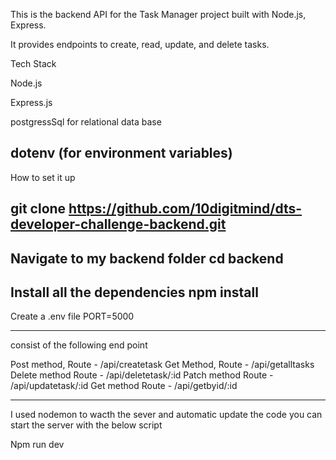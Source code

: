 This is the backend API for the Task Manager project built with Node.js, Express.

It provides endpoints to create, read, update, and delete tasks.


Tech Stack

Node.js

Express.js

postgressSql for relational data base 

dotenv (for environment variables)
---------------------------------------------------
How to set it up 

git clone https://github.com/10digitmind/dts-developer-challenge-backend.git
-------------------------------------------------------------
Navigate to my backend folder 
cd backend 
----------------------------
Install all the dependencies 
npm install
---------------------------
Create a .env file
PORT=5000

-----------------------------------
consist of the following end point 

Post method, Route - /api/createtask
Get Method,  Route - /api/getalltasks
Delete method Route - /api/deletetask/:id
Patch method Route - /api/updatetask/:id
Get method   Route - /api/getbyid/:id

---------------------------------
I used nodemon to wacth the sever and automatic update the code you can start the server with  the below script 

Npm run dev

